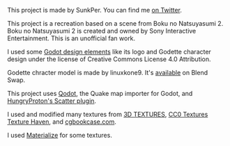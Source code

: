 This project is made by SunkPer. You can find me [on Twitter](https://twitter.com/SunkPer).

This project is a recreation based on a scene from Boku no Natsuyasumi 2. Boku no Natsuyasumi 2 is created and owned by Sony Interactive Entertainment. This is an unofficial fan work.

I used some [Godot design elements](https://github.com/godotengine/godot-design) like its logo and Godette character design under the license of Creative Commons License 4.0 Attribution.

Godette chracter model is made by linuxkone9. It's [available](https://www.blendswap.com/blend/22276) on Blend Swap.

This project uses [Qodot](https://github.com/ShiftyAxel/Qodot), the Quake map importer for Godot, and [HungryProton's Scatter plugin](https://github.com/HungryProton/scatter).

I used and modified many textures from [3D TEXTURES](https://3dtextures.me/), [CC0 Textures](https://cc0textures.com/) [Texture Haven](https://texturehaven.com/), and [cgbookcase.com](https://www.cgbookcase.com/).

I used [Materialize](http://boundingboxsoftware.com/materialize/) for some textures.
